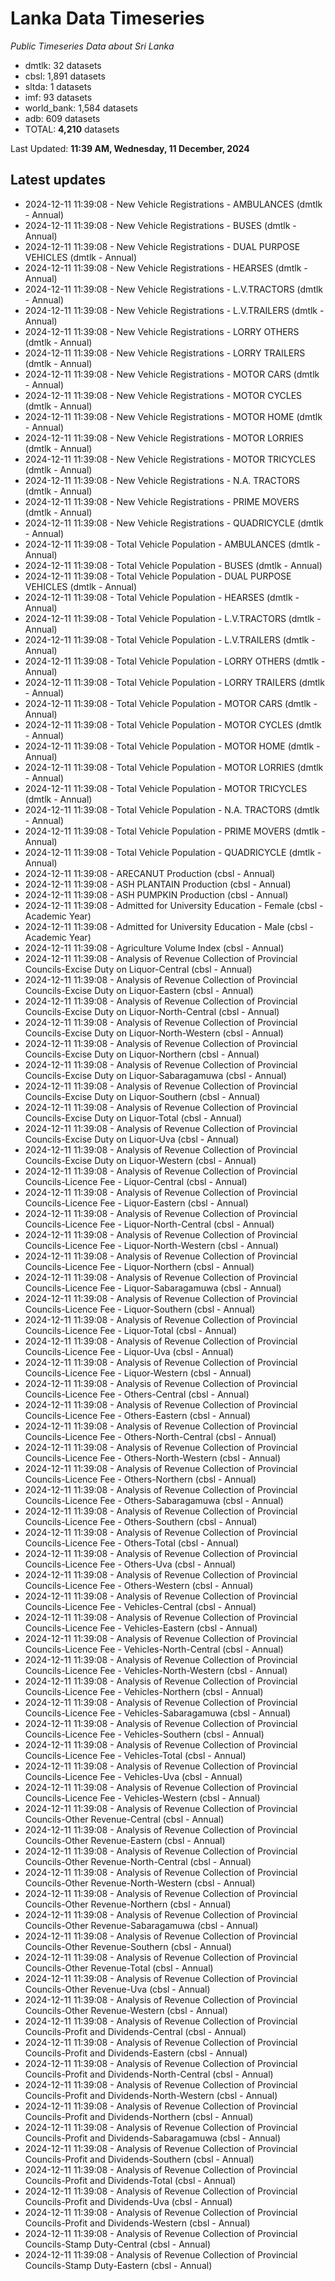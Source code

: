 # Lanka Data Timeseries
*Public Timeseries Data about Sri Lanka*

* dmtlk: 32 datasets
* cbsl: 1,891 datasets
* sltda: 1 datasets
* imf: 93 datasets
* world_bank: 1,584 datasets
* adb: 609 datasets
* TOTAL: **4,210** datasets

Last Updated: **11:39 AM, Wednesday, 11 December, 2024**

## Latest updates

* 2024-12-11 11:39:08 - New Vehicle Registrations - AMBULANCES (dmtlk - Annual)
* 2024-12-11 11:39:08 - New Vehicle Registrations - BUSES (dmtlk - Annual)
* 2024-12-11 11:39:08 - New Vehicle Registrations - DUAL PURPOSE VEHICLES (dmtlk - Annual)
* 2024-12-11 11:39:08 - New Vehicle Registrations - HEARSES (dmtlk - Annual)
* 2024-12-11 11:39:08 - New Vehicle Registrations - L.V.TRACTORS (dmtlk - Annual)
* 2024-12-11 11:39:08 - New Vehicle Registrations - L.V.TRAILERS (dmtlk - Annual)
* 2024-12-11 11:39:08 - New Vehicle Registrations - LORRY OTHERS (dmtlk - Annual)
* 2024-12-11 11:39:08 - New Vehicle Registrations - LORRY TRAILERS (dmtlk - Annual)
* 2024-12-11 11:39:08 - New Vehicle Registrations - MOTOR CARS (dmtlk - Annual)
* 2024-12-11 11:39:08 - New Vehicle Registrations - MOTOR CYCLES (dmtlk - Annual)
* 2024-12-11 11:39:08 - New Vehicle Registrations - MOTOR HOME (dmtlk - Annual)
* 2024-12-11 11:39:08 - New Vehicle Registrations - MOTOR LORRIES (dmtlk - Annual)
* 2024-12-11 11:39:08 - New Vehicle Registrations - MOTOR TRICYCLES (dmtlk - Annual)
* 2024-12-11 11:39:08 - New Vehicle Registrations - N.A. TRACTORS (dmtlk - Annual)
* 2024-12-11 11:39:08 - New Vehicle Registrations - PRIME MOVERS (dmtlk - Annual)
* 2024-12-11 11:39:08 - New Vehicle Registrations - QUADRICYCLE (dmtlk - Annual)
* 2024-12-11 11:39:08 - Total Vehicle Population - AMBULANCES (dmtlk - Annual)
* 2024-12-11 11:39:08 - Total Vehicle Population - BUSES (dmtlk - Annual)
* 2024-12-11 11:39:08 - Total Vehicle Population - DUAL PURPOSE VEHICLES (dmtlk - Annual)
* 2024-12-11 11:39:08 - Total Vehicle Population - HEARSES (dmtlk - Annual)
* 2024-12-11 11:39:08 - Total Vehicle Population - L.V.TRACTORS (dmtlk - Annual)
* 2024-12-11 11:39:08 - Total Vehicle Population - L.V.TRAILERS (dmtlk - Annual)
* 2024-12-11 11:39:08 - Total Vehicle Population - LORRY OTHERS (dmtlk - Annual)
* 2024-12-11 11:39:08 - Total Vehicle Population - LORRY TRAILERS (dmtlk - Annual)
* 2024-12-11 11:39:08 - Total Vehicle Population - MOTOR CARS (dmtlk - Annual)
* 2024-12-11 11:39:08 - Total Vehicle Population - MOTOR CYCLES (dmtlk - Annual)
* 2024-12-11 11:39:08 - Total Vehicle Population - MOTOR HOME (dmtlk - Annual)
* 2024-12-11 11:39:08 - Total Vehicle Population - MOTOR LORRIES (dmtlk - Annual)
* 2024-12-11 11:39:08 - Total Vehicle Population - MOTOR TRICYCLES (dmtlk - Annual)
* 2024-12-11 11:39:08 - Total Vehicle Population - N.A. TRACTORS (dmtlk - Annual)
* 2024-12-11 11:39:08 - Total Vehicle Population - PRIME MOVERS (dmtlk - Annual)
* 2024-12-11 11:39:08 - Total Vehicle Population - QUADRICYCLE (dmtlk - Annual)
* 2024-12-11 11:39:08 - ARECANUT Production (cbsl - Annual)
* 2024-12-11 11:39:08 - ASH PLANTAIN Production (cbsl - Annual)
* 2024-12-11 11:39:08 - ASH PUMPKIN Production (cbsl - Annual)
* 2024-12-11 11:39:08 - Admitted for University Education - Female (cbsl - Academic Year)
* 2024-12-11 11:39:08 - Admitted for University Education - Male (cbsl - Academic Year)
* 2024-12-11 11:39:08 - Agriculture Volume Index (cbsl - Annual)
* 2024-12-11 11:39:08 - Analysis of Revenue Collection of Provincial Councils-Excise Duty on Liquor-Central (cbsl - Annual)
* 2024-12-11 11:39:08 - Analysis of Revenue Collection of Provincial Councils-Excise Duty on Liquor-Eastern (cbsl - Annual)
* 2024-12-11 11:39:08 - Analysis of Revenue Collection of Provincial Councils-Excise Duty on Liquor-North-Central (cbsl - Annual)
* 2024-12-11 11:39:08 - Analysis of Revenue Collection of Provincial Councils-Excise Duty on Liquor-North-Western (cbsl - Annual)
* 2024-12-11 11:39:08 - Analysis of Revenue Collection of Provincial Councils-Excise Duty on Liquor-Northern (cbsl - Annual)
* 2024-12-11 11:39:08 - Analysis of Revenue Collection of Provincial Councils-Excise Duty on Liquor-Sabaragamuwa (cbsl - Annual)
* 2024-12-11 11:39:08 - Analysis of Revenue Collection of Provincial Councils-Excise Duty on Liquor-Southern (cbsl - Annual)
* 2024-12-11 11:39:08 - Analysis of Revenue Collection of Provincial Councils-Excise Duty on Liquor-Total (cbsl - Annual)
* 2024-12-11 11:39:08 - Analysis of Revenue Collection of Provincial Councils-Excise Duty on Liquor-Uva (cbsl - Annual)
* 2024-12-11 11:39:08 - Analysis of Revenue Collection of Provincial Councils-Excise Duty on Liquor-Western (cbsl - Annual)
* 2024-12-11 11:39:08 - Analysis of Revenue Collection of Provincial Councils-Licence Fee - Liquor-Central (cbsl - Annual)
* 2024-12-11 11:39:08 - Analysis of Revenue Collection of Provincial Councils-Licence Fee - Liquor-Eastern (cbsl - Annual)
* 2024-12-11 11:39:08 - Analysis of Revenue Collection of Provincial Councils-Licence Fee - Liquor-North-Central (cbsl - Annual)
* 2024-12-11 11:39:08 - Analysis of Revenue Collection of Provincial Councils-Licence Fee - Liquor-North-Western (cbsl - Annual)
* 2024-12-11 11:39:08 - Analysis of Revenue Collection of Provincial Councils-Licence Fee - Liquor-Northern (cbsl - Annual)
* 2024-12-11 11:39:08 - Analysis of Revenue Collection of Provincial Councils-Licence Fee - Liquor-Sabaragamuwa (cbsl - Annual)
* 2024-12-11 11:39:08 - Analysis of Revenue Collection of Provincial Councils-Licence Fee - Liquor-Southern (cbsl - Annual)
* 2024-12-11 11:39:08 - Analysis of Revenue Collection of Provincial Councils-Licence Fee - Liquor-Total (cbsl - Annual)
* 2024-12-11 11:39:08 - Analysis of Revenue Collection of Provincial Councils-Licence Fee - Liquor-Uva (cbsl - Annual)
* 2024-12-11 11:39:08 - Analysis of Revenue Collection of Provincial Councils-Licence Fee - Liquor-Western (cbsl - Annual)
* 2024-12-11 11:39:08 - Analysis of Revenue Collection of Provincial Councils-Licence Fee - Others-Central (cbsl - Annual)
* 2024-12-11 11:39:08 - Analysis of Revenue Collection of Provincial Councils-Licence Fee - Others-Eastern (cbsl - Annual)
* 2024-12-11 11:39:08 - Analysis of Revenue Collection of Provincial Councils-Licence Fee - Others-North-Central (cbsl - Annual)
* 2024-12-11 11:39:08 - Analysis of Revenue Collection of Provincial Councils-Licence Fee - Others-North-Western (cbsl - Annual)
* 2024-12-11 11:39:08 - Analysis of Revenue Collection of Provincial Councils-Licence Fee - Others-Northern (cbsl - Annual)
* 2024-12-11 11:39:08 - Analysis of Revenue Collection of Provincial Councils-Licence Fee - Others-Sabaragamuwa (cbsl - Annual)
* 2024-12-11 11:39:08 - Analysis of Revenue Collection of Provincial Councils-Licence Fee - Others-Southern (cbsl - Annual)
* 2024-12-11 11:39:08 - Analysis of Revenue Collection of Provincial Councils-Licence Fee - Others-Total (cbsl - Annual)
* 2024-12-11 11:39:08 - Analysis of Revenue Collection of Provincial Councils-Licence Fee - Others-Uva (cbsl - Annual)
* 2024-12-11 11:39:08 - Analysis of Revenue Collection of Provincial Councils-Licence Fee - Others-Western (cbsl - Annual)
* 2024-12-11 11:39:08 - Analysis of Revenue Collection of Provincial Councils-Licence Fee - Vehicles-Central (cbsl - Annual)
* 2024-12-11 11:39:08 - Analysis of Revenue Collection of Provincial Councils-Licence Fee - Vehicles-Eastern (cbsl - Annual)
* 2024-12-11 11:39:08 - Analysis of Revenue Collection of Provincial Councils-Licence Fee - Vehicles-North-Central (cbsl - Annual)
* 2024-12-11 11:39:08 - Analysis of Revenue Collection of Provincial Councils-Licence Fee - Vehicles-North-Western (cbsl - Annual)
* 2024-12-11 11:39:08 - Analysis of Revenue Collection of Provincial Councils-Licence Fee - Vehicles-Northern (cbsl - Annual)
* 2024-12-11 11:39:08 - Analysis of Revenue Collection of Provincial Councils-Licence Fee - Vehicles-Sabaragamuwa (cbsl - Annual)
* 2024-12-11 11:39:08 - Analysis of Revenue Collection of Provincial Councils-Licence Fee - Vehicles-Southern (cbsl - Annual)
* 2024-12-11 11:39:08 - Analysis of Revenue Collection of Provincial Councils-Licence Fee - Vehicles-Total (cbsl - Annual)
* 2024-12-11 11:39:08 - Analysis of Revenue Collection of Provincial Councils-Licence Fee - Vehicles-Uva (cbsl - Annual)
* 2024-12-11 11:39:08 - Analysis of Revenue Collection of Provincial Councils-Licence Fee - Vehicles-Western (cbsl - Annual)
* 2024-12-11 11:39:08 - Analysis of Revenue Collection of Provincial Councils-Other Revenue-Central (cbsl - Annual)
* 2024-12-11 11:39:08 - Analysis of Revenue Collection of Provincial Councils-Other Revenue-Eastern (cbsl - Annual)
* 2024-12-11 11:39:08 - Analysis of Revenue Collection of Provincial Councils-Other Revenue-North-Central (cbsl - Annual)
* 2024-12-11 11:39:08 - Analysis of Revenue Collection of Provincial Councils-Other Revenue-North-Western (cbsl - Annual)
* 2024-12-11 11:39:08 - Analysis of Revenue Collection of Provincial Councils-Other Revenue-Northern (cbsl - Annual)
* 2024-12-11 11:39:08 - Analysis of Revenue Collection of Provincial Councils-Other Revenue-Sabaragamuwa (cbsl - Annual)
* 2024-12-11 11:39:08 - Analysis of Revenue Collection of Provincial Councils-Other Revenue-Southern (cbsl - Annual)
* 2024-12-11 11:39:08 - Analysis of Revenue Collection of Provincial Councils-Other Revenue-Total (cbsl - Annual)
* 2024-12-11 11:39:08 - Analysis of Revenue Collection of Provincial Councils-Other Revenue-Uva (cbsl - Annual)
* 2024-12-11 11:39:08 - Analysis of Revenue Collection of Provincial Councils-Other Revenue-Western (cbsl - Annual)
* 2024-12-11 11:39:08 - Analysis of Revenue Collection of Provincial Councils-Profit and Dividends-Central (cbsl - Annual)
* 2024-12-11 11:39:08 - Analysis of Revenue Collection of Provincial Councils-Profit and Dividends-Eastern (cbsl - Annual)
* 2024-12-11 11:39:08 - Analysis of Revenue Collection of Provincial Councils-Profit and Dividends-North-Central (cbsl - Annual)
* 2024-12-11 11:39:08 - Analysis of Revenue Collection of Provincial Councils-Profit and Dividends-North-Western (cbsl - Annual)
* 2024-12-11 11:39:08 - Analysis of Revenue Collection of Provincial Councils-Profit and Dividends-Northern (cbsl - Annual)
* 2024-12-11 11:39:08 - Analysis of Revenue Collection of Provincial Councils-Profit and Dividends-Sabaragamuwa (cbsl - Annual)
* 2024-12-11 11:39:08 - Analysis of Revenue Collection of Provincial Councils-Profit and Dividends-Southern (cbsl - Annual)
* 2024-12-11 11:39:08 - Analysis of Revenue Collection of Provincial Councils-Profit and Dividends-Total (cbsl - Annual)
* 2024-12-11 11:39:08 - Analysis of Revenue Collection of Provincial Councils-Profit and Dividends-Uva (cbsl - Annual)
* 2024-12-11 11:39:08 - Analysis of Revenue Collection of Provincial Councils-Profit and Dividends-Western (cbsl - Annual)
* 2024-12-11 11:39:08 - Analysis of Revenue Collection of Provincial Councils-Stamp Duty-Central (cbsl - Annual)
* 2024-12-11 11:39:08 - Analysis of Revenue Collection of Provincial Councils-Stamp Duty-Eastern (cbsl - Annual)